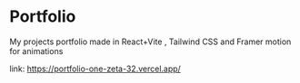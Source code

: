 # Portfolio
 My projects portfolio made in React+Vite , Tailwind CSS and Framer motion for animations 
 
 link: https://portfolio-one-zeta-32.vercel.app/
